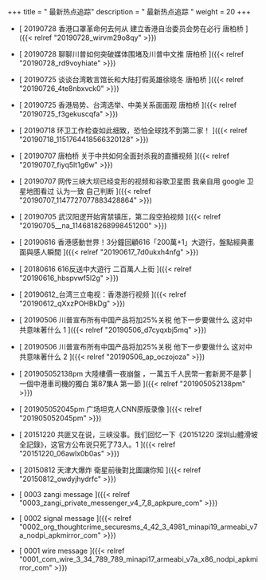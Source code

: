 +++
title = "  最新热点追踪"
description = "  最新热点追踪  "
weight = 20
+++



* [  20190728 香港口罩革命何去何从 建立香港自治委员会势在必行 唐柏桥  ]({{< relref "20190728_wirvm29o8qy" >}})


* [  20190728 聊聊川普如何突破媒体围堵及川普中文推 唐柏桥  ]({{< relref "20190728_rd9voyhiate" >}})


* [  20190725 谈谈台湾敢言馆长和大陆打假英雄徐晓冬 唐柏桥  ]({{< relref "20190726_4te8nbxvck0" >}})


* [  20190725 香港局势、台湾选举、中美关系面面观 唐柏桥  ]({{< relref "20190725_f3gekuscqfa" >}})


* [  20190718 环卫工作检查如此细致，恐怕全球找不到第二家！ ]({{< relref "20190718_1151764418566320128" >}})


* [  20190707 唐柏桥 关于中共如何全面封杀我的直播视频  ]({{< relref "20190707_fiyq5lt1g6w" >}})


* [  20190707 网传三峡大坝已经变形的视频和谷歌卫星图 我亲自用 google 卫星地图看过 认为一致 自己判断  ]({{< relref "20190707_1147727077883428864" >}})


* [  20190705 武汉阳逻开始宵禁镇压，第二段空拍视频 ]({{< relref "20190705__na_1146818268998451200" >}})


* [  20190616 香港感動世界！3分鐘回顧616「200萬+1」大遊行，盤點經典畫面與感人瞬間 ]({{< relref "20190617_7d0ukxh4nfg" >}})


* [  20180616 616反送中大遊行 二百萬人上街  ]({{< relref "20190616_hbspvwf5l2g" >}})


* [  20190612_台湾三立电视：香港游行视频  ]({{< relref "20190612_qXxzPOHBkDg" >}})


* [  20190506 川普宣布所有中国产品将加25%关税 他下一步要做什么 这对中共意味著什么 1 ]({{< relref "20190506_d7cyqxbj5mq" >}})


* [  20190506 川普宣布所有中国产品将加25%关税 他下一步要做什么 这对中共意味著什么 2 ]({{< relref "20190506_ap_oczojoza" >}})


* [  201905052138pm  大陸樓價一夜崩盤 ，一萬五千人民幣一套新房不是夢 | 一個中港車司機的獨白 第87集A 第一節 ]({{< relref "201905052138pm" >}})


* [  201905052045pm 广场坦克人CNN原版录像  ]({{< relref "201905052045pm" >}})


* [  20151220 共匪又在说，三峡没事。我们回忆一下《20151220 深圳山體滑坡全記錄》，这官方公布说只死了73人。1 ]({{< relref "20151220_06awlx0b0as" >}})


* [  20150812 天津大爆炸 衛星前後對比圖讓你知  ]({{< relref "20150812_owdyjhydrfc" >}})


* [  0003 zangi message  ]({{< relref "0003_zangi_private_messenger_v4_7_8_apkpure_com" >}})


* [  0002 signal message  ]({{< relref "0002_org_thoughtcrime_securesms_4_42_3_4981_minapi19_armeabi_v7a_nodpi_apkmirror_com" >}})


* [  0001 wire message  ]({{< relref "0001_com_wire_3_34_789_789_minapi17_armeabi_v7a_x86_nodpi_apkmirror_com" >}})

